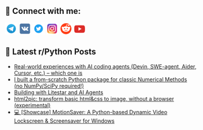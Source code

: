 ## 🔎 Connect with me:
[<img src="https://github.com/bullbesh/bullbesh/blob/main/images/Telegram.png" width="32" height="32" />](https://t.me/bullbesh)
[<img src="https://github.com/bullbesh/bullbesh/blob/main/images/VK.png" width="32" height="32" />](https://vk.com/bullbesh)
[<img src="https://github.com/bullbesh/bullbesh/blob/main/images/Twitter.png" width="32" height="32" />](https://twitter.com/bullbesh1)
[<img src="https://github.com/bullbesh/bullbesh/blob/main/images/Instagram.png" width="32" height="32" />](https://www.instagram.com/bullbesh)
[<img src="https://github.com/bullbesh/bullbesh/blob/main/images/Reddit.png" width="32" height="32" />](https://www.reddit.com/user/bullbesh)
[<img src="https://github.com/bullbesh/bullbesh/blob/main/images/YouTube.png" width="32" height="32" />](https://www.youtube.com/channel/UCtfjRs6uzgq5mfm8S06WTcg)

## 📕 Latest r/Python Posts
<!-- BLOG-POST-LIST:START -->
- [Real-world experiences with AI coding agents &lpar;Devin, SWE-agent, Aider, Cursor, etc.&rpar; – which one is](https://www.reddit.com/r/Python/comments/1nf1lmm/realworld_experiences_with_ai_coding_agents_devin/)
- [I built a from-scratch Python package for classic Numerical Methods &lpar;no NumPy/SciPy required!&rpar;](https://www.reddit.com/r/Python/comments/1nexoe8/i_built_a_fromscratch_python_package_for_classic/)
- [Building with Litestar and AI Agents](https://www.reddit.com/r/Python/comments/1new8g8/building_with_litestar_and_ai_agents/)
- [html2pic: transform basic html&amp;css to image, without a browser &lpar;experimental&rpar;](https://www.reddit.com/r/Python/comments/1neuyit/html2pic_transform_basic_htmlcss_to_image_without/)
- [💻 [Showcase] MotionSaver: A Python-based Dynamic Video Lockscreen &amp; Screensaver for Windows](https://www.reddit.com/r/Python/comments/1neu7bv/showcase_motionsaver_a_pythonbased_dynamic_video/)
<!-- BLOG-POST-LIST:END -->
